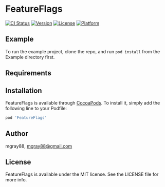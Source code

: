 # FeatureFlags

[![CI Status](https://img.shields.io/travis/mgray88/FeatureFlags.svg?style=flat)](https://travis-ci.org/mgray88/FeatureFlags)
[![Version](https://img.shields.io/cocoapods/v/FeatureFlags.svg?style=flat)](https://cocoapods.org/pods/FeatureFlags)
[![License](https://img.shields.io/cocoapods/l/FeatureFlags.svg?style=flat)](https://cocoapods.org/pods/FeatureFlags)
[![Platform](https://img.shields.io/cocoapods/p/FeatureFlags.svg?style=flat)](https://cocoapods.org/pods/FeatureFlags)

## Example

To run the example project, clone the repo, and run `pod install` from the Example directory first.

## Requirements

## Installation

FeatureFlags is available through [CocoaPods](https://cocoapods.org). To install
it, simply add the following line to your Podfile:

```ruby
pod 'FeatureFlags'
```

## Author

mgray88, mgray88@gmail.com

## License

FeatureFlags is available under the MIT license. See the LICENSE file for more info.
